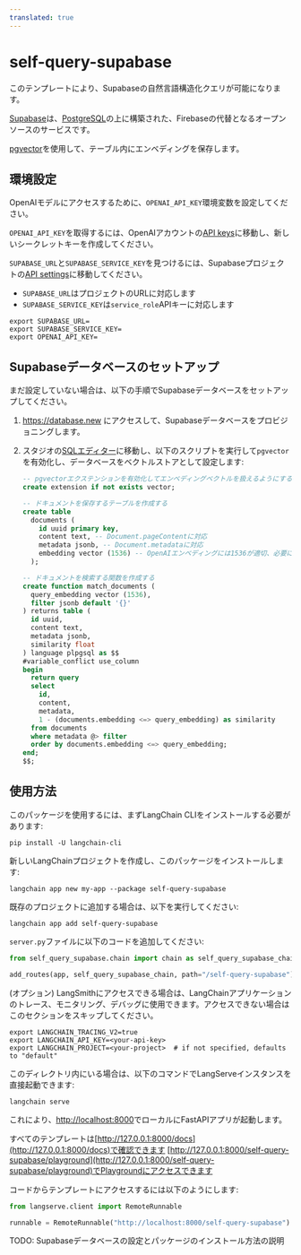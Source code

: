 ```yaml
---
translated: true
---
```


# self-query-supabase

このテンプレートにより、Supabaseの自然言語構造化クエリが可能になります。

[Supabase](https://supabase.com/docs)は、[PostgreSQL](https://en.wikipedia.org/wiki/PostgreSQL)の上に構築された、Firebaseの代替となるオープンソースのサービスです。

[pgvector](https://github.com/pgvector/pgvector)を使用して、テーブル内にエンベディングを保存します。

## 環境設定

OpenAIモデルにアクセスするために、`OPENAI_API_KEY`環境変数を設定してください。

`OPENAI_API_KEY`を取得するには、OpenAIアカウントの[API keys](https://platform.openai.com/account/api-keys)に移動し、新しいシークレットキーを作成してください。

`SUPABASE_URL`と`SUPABASE_SERVICE_KEY`を見つけるには、Supabaseプロジェクトの[API settings](https://supabase.com/dashboard/project/_/settings/api)に移動してください。

- `SUPABASE_URL`はプロジェクトのURLに対応します
- `SUPABASE_SERVICE_KEY`は`service_role`APIキーに対応します

```shell
export SUPABASE_URL=
export SUPABASE_SERVICE_KEY=
export OPENAI_API_KEY=
```

## Supabaseデータベースのセットアップ

まだ設定していない場合は、以下の手順でSupabaseデータベースをセットアップしてください。

1. https://database.new にアクセスして、Supabaseデータベースをプロビジョニングします。
2. スタジオの[SQLエディター](https://supabase.com/dashboard/project/_/sql/new)に移動し、以下のスクリプトを実行して`pgvector`を有効化し、データベースをベクトルストアとして設定します:

   ```sql
   -- pgvectorエクステンションを有効化してエンベディングベクトルを扱えるようにする
   create extension if not exists vector;

   -- ドキュメントを保存するテーブルを作成する
   create table
     documents (
       id uuid primary key,
       content text, -- Document.pageContentに対応
       metadata jsonb, -- Document.metadataに対応
       embedding vector (1536) -- OpenAIエンベディングには1536が適切、必要に応じて変更する
     );

   -- ドキュメントを検索する関数を作成する
   create function match_documents (
     query_embedding vector (1536),
     filter jsonb default '{}'
   ) returns table (
     id uuid,
     content text,
     metadata jsonb,
     similarity float
   ) language plpgsql as $$
   #variable_conflict use_column
   begin
     return query
     select
       id,
       content,
       metadata,
       1 - (documents.embedding <=> query_embedding) as similarity
     from documents
     where metadata @> filter
     order by documents.embedding <=> query_embedding;
   end;
   $$;
   ```

## 使用方法

このパッケージを使用するには、まずLangChain CLIをインストールする必要があります:

```shell
pip install -U langchain-cli
```

新しいLangChainプロジェクトを作成し、このパッケージをインストールします:

```shell
langchain app new my-app --package self-query-supabase
```

既存のプロジェクトに追加する場合は、以下を実行してください:

```shell
langchain app add self-query-supabase
```

`server.py`ファイルに以下のコードを追加してください:

```python
from self_query_supabase.chain import chain as self_query_supabase_chain

add_routes(app, self_query_supabase_chain, path="/self-query-supabase")
```

(オプション) LangSmithにアクセスできる場合は、LangChainアプリケーションのトレース、モニタリング、デバッグに使用できます。アクセスできない場合はこのセクションをスキップしてください。

```shell
export LANGCHAIN_TRACING_V2=true
export LANGCHAIN_API_KEY=<your-api-key>
export LANGCHAIN_PROJECT=<your-project>  # if not specified, defaults to "default"
```

このディレクトリ内にいる場合は、以下のコマンドでLangServeインスタンスを直接起動できます:

```shell
langchain serve
```

これにより、[http://localhost:8000](http://localhost:8000)でローカルにFastAPIアプリが起動します。

すべてのテンプレートは[http://127.0.0.1:8000/docs](http://127.0.0.1:8000/docs)で確認できます
[http://127.0.0.1:8000/self-query-supabase/playground](http://127.0.0.1:8000/self-query-supabase/playground)でPlaygroundにアクセスできます

コードからテンプレートにアクセスするには以下のようにします:

```python
from langserve.client import RemoteRunnable

runnable = RemoteRunnable("http://localhost:8000/self-query-supabase")
```

TODO: Supabaseデータベースの設定とパッケージのインストール方法の説明
